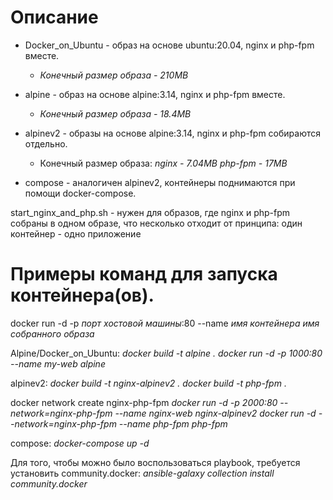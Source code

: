 # Описание
- Docker_on_Ubuntu - образ на основе ubuntu:20.04, nginx и php-fpm вместе.
  - _Конечный размер образа - 210MB_

- alpine - образ на основе alpine:3.14, nginx и php-fpm вместе.
  - _Конечный размер образа - 18.4MB_

- alpinev2 - образы на основе alpine:3.14, nginx и php-fpm собираются отдельно.
  - Конечный размер образа:
    _nginx - 7.04MB_
    _php-fpm - 17MB_

- compose - аналогичен alpinev2, контейнеры поднимаются при помощи docker-compose.

start_nginx_and_php.sh - нужен для образов, где nginx и php-fpm собраны в одном образе, что несколько отходит от принципа: один контейнер - одно приложение 


# Примеры команд для запуска контейнера(ов).

docker run -d -p *порт хостовой машины*:80 --name *имя контейнера* *имя собранного образа*

Alpine/Docker_on_Ubuntu:
_docker build -t alpine .
docker run -d -p 1000:80 --name my-web alpine_

alpinev2:
_docker build -t nginx-alpinev2 .
docker build -t php-fpm ._

docker network create nginx-php-fpm
_docker run -d -p 2000:80 --network=nginx-php-fpm --name nginx-web nginx-alpinev2
docker run -d --network=nginx-php-fpm --name php-fpm php-fpm_

compose:
_docker-compose up -d_

Для того, чтобы можно было воспользоваться playbook, требуется установить community.docker:
_ansible-galaxy collection install community.docker_
